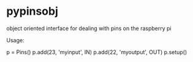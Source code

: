 # pypinsobj
object oriented interface for dealing with pins on the raspberry pi


Usage: 

p = Pins()
p.add(23, 'myinput', IN)
p.add(22, 'myoutput', OUT)
p.setup()



